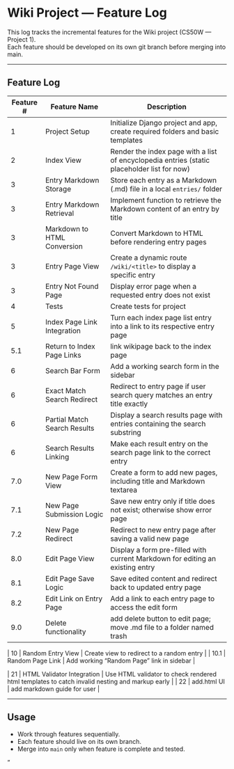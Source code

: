 # Wiki Project — Feature Log

This log tracks the incremental features for the Wiki project (CS50W — Project 1).  
Each feature should be developed on its own git branch before merging into main.

---

## Feature Log

| Feature # | Feature Name                 | Description                                                                                  |
|-----------|------------------------------|----------------------------------------------------------------------------------------------|
| 1         | Project Setup                | Initialize Django project and app, create required folders and basic templates               |
| 2         | Index View                   | Render the index page with a list of encyclopedia entries (static placeholder list for now)  |
| 3         | Entry Markdown Storage       | Store each entry as a Markdown (.md) file in a local `entries/` folder                       |
| 3         | Entry Markdown Retrieval     | Implement function to retrieve the Markdown content of an entry by title                     |
| 3         | Markdown to HTML Conversion  | Convert Markdown to HTML before rendering entry pages                                        |
| 3         | Entry Page View              | Create a dynamic route `/wiki/<title>` to display a specific entry                           |
| 3         | Entry Not Found Page         | Display error page when a requested entry does not exist                                     |
| 4         | Tests                        | Create tests for project
| 5         | Index Page Link Integration  | Turn each index page list entry into a link to its respective entry page                     |
| 5.1       | Return to Index Page Links   | link wikipage back to the index page                    |
| 6         | Search Bar Form              | Add a working search form in the sidebar                                                     |
| 6         | Exact Match Search Redirect  | Redirect to entry page if user search query matches an entry title exactly                   |
| 6         | Partial Match Search Results | Display a search results page with entries containing the search substring                   |
| 6         | Search Results Linking       | Make each result entry on the search page link to the correct entry                          |
| 7.0        | New Page Form View           | Create a form to add new pages, including title and Markdown textarea                        |
| 7.1        | New Page Submission Logic    | Save new entry only if title does not exist; otherwise show error page                       |
| 7.2        | New Page Redirect            | Redirect to new entry page after saving a valid new page                                     |
| 8.0        | Edit Page View               | Display a form pre-filled with current Markdown for editing an existing entry                |
| 8.1        | Edit Page Save Logic         | Save edited content and redirect back to updated entry page                                  |
| 8.2        | Edit Link on Entry Page      | Add a link to each entry page to access the edit form                                        |
| 9.0        | Delete functionality         | add delete button to edit page; move .md file to a folder named trash                        |

| 10        | Random Entry View            | Create view to redirect to a random entry                                                    |
| 10.1      | Random Page Link             | Add working “Random Page” link in sidebar                                                    |


| 21        | HTML Validator Integration   | Use HTML validator to check rendered html templates to catch invalid nesting and markup early |
| 22        | add.html UI                  | add markdown guide for user                                                                    |



---

## Usage

- Work through features sequentially.
- Each feature should live on its own branch.
- Merge into `main` only when feature is complete and tested.

”